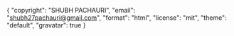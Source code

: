{
  "copyright": "SHUBH PACHAURI",
  "email": "shubh27pachauri@gmail.com",
  "format": "html",
  "license": "mit",
  "theme": "default",
  "gravatar": true
}